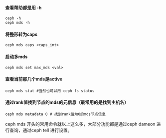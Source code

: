 #### 查看帮助都是用 -h
    ceph -h
    ceph mds -h
  
#### 将整形转为caps
    ceph mds caps <caps_int>
 
#### 启动多mds
    ceph mds set max_mds <val>

#### 查看当前那几个mds是active

    ceph mds stat #当然也可以用 ceph fs status

#### 通过rank值找到节点的mds的元信息（最常用的是找到主机名）

    ceph mds metadata 0 # 找到rank值为0的mds节点信息

ceph mds 开头的常用命令就以上这么多，大部分功能都是通过ceph dameon 进行查询，通过ceph tell 进行设置。

